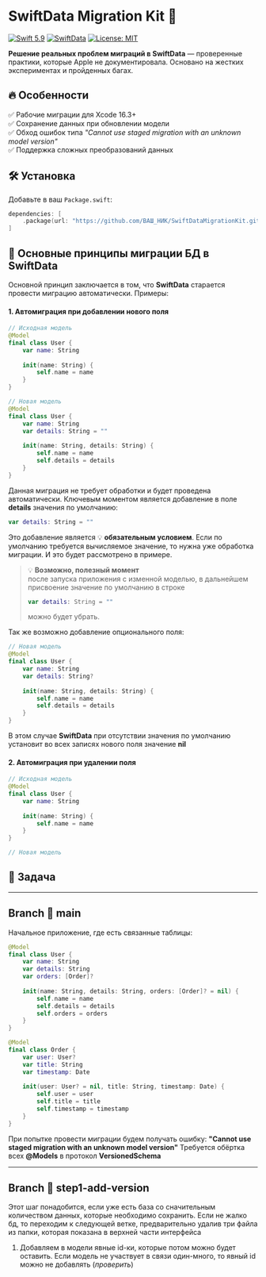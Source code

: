 # SwiftData Migration Kit 🧰

[![Swift 5.9](https://img.shields.io/badge/Swift-5.9-orange.svg)](https://swift.org)
[![SwiftData](https://img.shields.io/badge/SwiftData-✓-blue.svg)](https://developer.apple.com/documentation/swiftdata)
[![License: MIT](https://img.shields.io/badge/License-MIT-lightgrey.svg)](https://opensource.org/licenses/MIT)

**Решение реальных проблем миграций в SwiftData** — проверенные практики, которые Apple не документировала. Основано на жестких экспериментах и пройденных багах.

## 🔥 Особенности

✅ Рабочие миграции для Xcode 16.3+  
✅ Сохранение данных при обновлении модели  
✅ Обход ошибок типа _"Cannot use staged migration with an unknown model version"_  
✅ Поддержка сложных преобразований данных  

## 🛠 Установка

Добавьте в ваш `Package.swift`:

```swift
dependencies: [
    .package(url: "https://github.com/ВАШ_НИК/SwiftDataMigrationKit.git", from: "1.0.0")
]
```
## 🔄 Основные принципы миграции БД в SwiftData
Основной принцип заключается в том, что **SwiftData** старается провести миграцию автоматически. Примеры:
#### 1. Автомиграция при добавлении нового поля
```swift
// Исходная модель
@Model
final class User {
    var name: String
    
    init(name: String) {
        self.name = name
    }
}

// Новая модель
@Model
final class User {
    var name: String
    var details: String = ""
    
    init(name: String, details: String) {
        self.name = name
        self.details = details
    }
}
```
Данная миграция не требует обработки и будет проведена автоматически.
Ключевым моментом является добавление в поле **details** значения по умолчанию:
```swift
var details: String = ""
```
Это добавление является 💡 **обязательным условием**. Если по умолчанию требуется вычисляемое значение, то нужна уже обработка миграции.
И это будет рассмотрено в примере.
> 💡 **Возможно, полезный момент**  
> после запуска приложения с изменной моделью, в дальнейшем присвоение значение по умолчанию в строке
> ```swift
> var details: String = ""
> ```
> можно будет убрать. 

Так же возможно добавление опционального поля:
```swift
// Новая модель
@Model
final class User {
    var name: String
    var details: String?
    
    init(name: String, details: String) {
        self.name = name
        self.details = details
    }
}
```
В этом случае **SwiftData** при отсутствии значения по умолчанию установит во всех записях нового поля значение **nil**

#### 2. Автомиграция при удалении поля
```swift
// Исходная модель
@Model
final class User {
    var name: String
    
    init(name: String) {
        self.name = name
    }
}

// Новая модель

```

## 🎯 Задача

---
## Branch 🌿 main
Начальное приложение, где есть связанные таблицы:
```swift
@Model
final class User {
    var name: String
    var details: String
    var orders: [Order]?
    
    init(name: String, details: String, orders: [Order]? = nil) {
        self.name = name
        self.details = details
        self.orders = orders
    }
}

@Model
final class Order {
    var user: User?
    var title: String
    var timestamp: Date
    
    init(user: User? = nil, title: String, timestamp: Date) {
        self.user = user
        self.title = title
        self.timestamp = timestamp
    }
}
```
При попытке провести миграции будем получать ошибку: **"Cannot use staged migration with an unknown model version"**
Требуется обёртка всех **@Models** в протокол **VersionedSchema**

---
## Branch 🔧 step1-add-version
Этот шаг понадобится, если уже есть база со сначительным количеством данных, которые необходимо сохранить. 
Если не жалко бд, то переходим к следующей ветке, предварительно удалив три файла из папки, которая показана в верхней части интерфейса

1. Добавляем в модели явные id-ки, которые потом можно будет оставить.
   Если модель не участвует в связи один-много, то явный id можно не добавлять (_проверить_)
